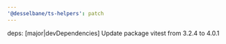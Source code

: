 ```yaml
---
'@desselbane/ts-helpers': patch
---
```


deps: [major|devDependencies] Update package vitest from 3.2.4 to 4.0.1
